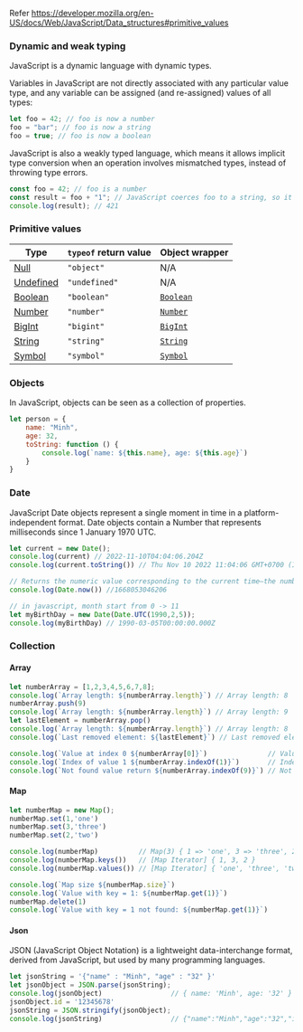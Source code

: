 Refer https://developer.mozilla.org/en-US/docs/Web/JavaScript/Data_structures#primitive_values

### Dynamic and weak typing

JavaScript is a dynamic language with dynamic types.

Variables in JavaScript are not directly associated with any particular value type, and any variable can be assigned (and re-assigned) values of all types:

```js
let foo = 42; // foo is now a number
foo = "bar"; // foo is now a string
foo = true; // foo is now a boolean
```

JavaScript is also a weakly typed language, which means it allows implicit type conversion when an operation involves mismatched types, instead of throwing type errors.

```js
const foo = 42; // foo is a number
const result = foo + "1"; // JavaScript coerces foo to a string, so it can be concatenated with the other operand
console.log(result); // 421
``` 

### Primitive values

<table>
  <thead>
    <tr>
      <th>Type</th>
      <th><code>typeof</code> return value</th>
      <th>Object wrapper</th>
    </tr>
  </thead>
  <tbody>
    <tr>
      <td><a href="#null_type">Null</a></td>
      <td><code>"object"</code></td>
      <td>N/A</td>
    </tr>
    <tr>
      <td><a href="#undefined_type">Undefined</a></td>
      <td><code>"undefined"</code></td>
      <td>N/A</td>
    </tr>
    <tr>
      <td><a href="#boolean_type">Boolean</a></td>
      <td><code>"boolean"</code></td>
      <td><a href="/en-US/docs/Web/JavaScript/Reference/Global_Objects/Boolean"><code>Boolean</code></a></td>
    </tr>
    <tr>
      <td><a href="#number_type">Number</a></td>
      <td><code>"number"</code></td>
      <td><a href="/en-US/docs/Web/JavaScript/Reference/Global_Objects/Number"><code>Number</code></a></td>
    </tr>
    <tr>
      <td><a href="#bigint_type">BigInt</a></td>
      <td><code>"bigint"</code></td>
      <td><a href="/en-US/docs/Web/JavaScript/Reference/Global_Objects/BigInt"><code>BigInt</code></a></td>
    </tr>
    <tr>
      <td><a href="#string_type">String</a></td>
      <td><code>"string"</code></td>
      <td><a href="/en-US/docs/Web/JavaScript/Reference/Global_Objects/String"><code>String</code></a></td>
    </tr>
    <tr>
      <td><a href="#symbol_type">Symbol</a></td>
      <td><code>"symbol"</code></td>
      <td><a href="/en-US/docs/Web/JavaScript/Reference/Global_Objects/Symbol"><code>Symbol</code></a></td>
    </tr>
  </tbody>
</table>

### Objects

In JavaScript, objects can be seen as a collection of properties.

```js
let person = {
    name: "Minh",
    age: 32,
    toString: function () {
        console.log(`name: ${this.name}, age: ${this.age}`)
    }
}
```


### Date
JavaScript Date objects represent a single moment in time in a platform-independent format. Date objects contain a Number that represents milliseconds since 1 January 1970 UTC.

```js
let current = new Date();
console.log(current) // 2022-11-10T04:04:06.204Z
console.log(current.toString()) // Thu Nov 10 2022 11:04:06 GMT+0700 (Indochina Time)

// Returns the numeric value corresponding to the current time—the number of milliseconds elapsed since January 1, 1970 00:00:00 UTC, with leap seconds ignored.
console.log(Date.now()) //1668053046206

// in javascript, month start from 0 -> 11
let myBirthDay = new Date(Date.UTC(1990,2,5));
console.log(myBirthDay) // 1990-03-05T00:00:00.000Z

```

### Collection
#### Array

```js
let numberArray = [1,2,3,4,5,6,7,8];
console.log(`Array length: ${numberArray.length}`) // Array length: 8
numberArray.push(9)
console.log(`Array length: ${numberArray.length}`) // Array length: 9
let lastElement = numberArray.pop()
console.log(`Array length: ${numberArray.length}`) // Array length: 8
console.log(`Last removed element: ${lastElement}`) // Last removed element: 9

console.log(`Value at index 0 ${numberArray[0]}`)               // Value at index 0 1
console.log(`Index of value 1 ${numberArray.indexOf(1)}`)       // Index of value 1 0
console.log(`Not found value return ${numberArray.indexOf(9)}`) // Not found value return -1
```

#### Map


```js
let numberMap = new Map();
numberMap.set(1,'one')
numberMap.set(3,'three')
numberMap.set(2,'two')

console.log(numberMap)          // Map(3) { 1 => 'one', 3 => 'three', 2 => 'two' }
console.log(numberMap.keys())   // [Map Iterator] { 1, 3, 2 }
console.log(numberMap.values()) // [Map Iterator] { 'one', 'three', 'two' }

console.log(`Map size ${numberMap.size}`)
console.log(`Value with key = 1: ${numberMap.get(1)}`)
numberMap.delete(1)
console.log(`Value with key = 1 not found: ${numberMap.get(1)}`)
```

#### Json

JSON (JavaScript Object Notation) is a lightweight data-interchange format, derived from JavaScript, but used by many programming languages.

```js
let jsonString = '{"name" : "Minh", "age" : "32" }'
let jsonObject = JSON.parse(jsonString);
console.log(jsonObject)                 // { name: 'Minh', age: '32' }
jsonObject.id = '12345678'
jsonString = JSON.stringify(jsonObject);
console.log(jsonString)                 // {"name":"Minh","age":"32","id":"12345678"}
```